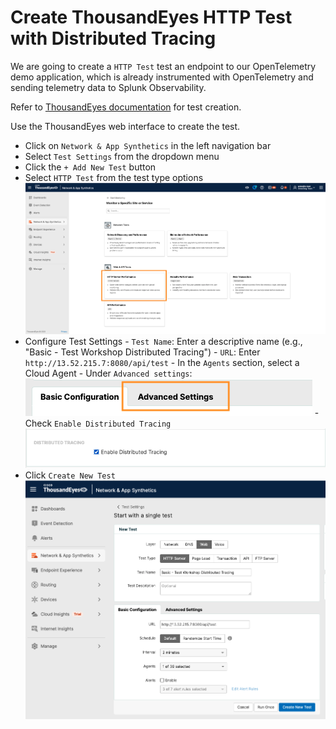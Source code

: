 # Create ThousandEyes HTTP Test with Distributed Tracing

We are going to create a `HTTP Test` test an endpoint to our OpenTelemetry demo application, which is already instrumented with OpenTelemetry and sending telemetry data to Splunk Observability.

Refer to [ThousandEyes documentation](https://docs.thousandeyes.com/product-documentation/tests) for test creation.

Use the ThousandEyes web interface to create the test.

- Click on `Network & App Synthetics` in the left navigation bar
- Select `Test Settings` from the dropdown menu
- Click the `+ Add New Test` button
- Select `HTTP Test` from the test type options
![create HTTP Test](../../img/thousandeyes/createHttpTest1.png)
- Configure Test Settings
      - `Test Name`: Enter a descriptive name (e.g., "Basic - Test Workshop Distributed Tracing")
      - `URL`: Enter `http://13.52.215.7:8080/api/test`
      - In the `Agents` section, select a Cloud Agent
      - Under `Advanced settings`: ![advanced setting](../../img/thousandeyes/advanced_setting.png)
          - Check `Enable Distributed Tracing`
          ![create HTTP Test](../../img/thousandeyes/createHttpTest2.png)
- Click `Create New Test`
![create HTTP Test](../../img/thousandeyes/basic_create_http_test_3.png)

